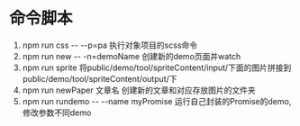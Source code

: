 # 命令脚本
1. npm run css -- --p=pa 执行对象项目的scss命令
2. npm run new -- -n=demoName 创建新的demo页面并watch
3. npm run sprite 将public/demo/tool/spriteContent/input/下面的图片拼接到
public/demo/tool/spriteContent/output/下
4. npm run newPaper 文章名 创建新的文章和对应存放图片的文件夹
5. npm run rundemo -- --name myPromise  运行自己封装的Promise的demo,修改参数不同demo

